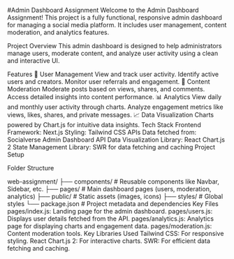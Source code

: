 #Admin Dashboard Assignment
Welcome to the Admin Dashboard Assignment! This project is a fully functional, responsive admin dashboard for managing a social media platform. It includes user management, content moderation, and analytics features.

Project Overview
This admin dashboard is designed to help administrators manage users, moderate content, and analyze user activity using a clean and interactive UI.

Features
👤 User Management
View and track user activity.
Identify active users and creators.
Monitor user referrals and engagement.
📝 Content Moderation
Moderate posts based on views, shares, and comments.
Access detailed insights into content performance.
📊 Analytics
View daily and monthly user activity through charts.
Analyze engagement metrics like views, likes, shares, and private messages.
📈 Data Visualization
Charts powered by Chart.js for intuitive data insights.
Tech Stack
Frontend
Framework: Next.js
Styling: Tailwind CSS
APIs
Data fetched from: Socialverse Admin Dashboard API
Data Visualization
Library: React Chart.js 2
State Management
Library: SWR for data fetching and caching
Project Setup


Folder Structure

web-assignment/
├── components/          # Reusable components like Navbar, Sidebar, etc.
├── pages/               # Main dashboard pages (users, moderation, analytics)
├── public/              # Static assets (images, icons)
├── styles/              # Global styles
└── package.json         # Project metadata and dependencies
Key Files
pages/index.js: Landing page for the admin dashboard.
pages/users.js: Displays user details fetched from the API.
pages/analytics.js: Analytics page for displaying charts and engagement data.
pages/moderation.js: Content moderation tools.
Key Libraries Used
Tailwind CSS: For responsive styling.
React Chart.js 2: For interactive charts.
SWR: For efficient data fetching and caching.

